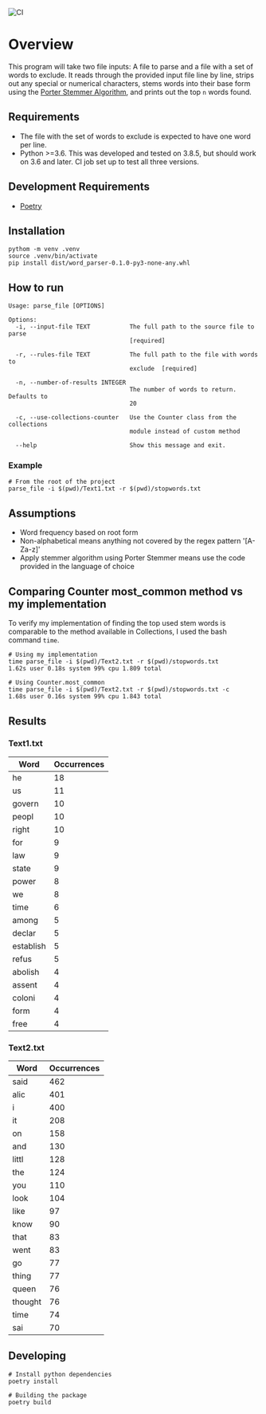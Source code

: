 ![CI](https://github.com/nrgeil/programming_assignment/workflows/CI/badge.svg)

# Overview

This program will take two file inputs: A file to parse and a file with a set of words to exclude. It reads through the
provided input file line by line, strips out any special or numerical characters, stems words into their base form
using the [Porter Stemmer Algorithm](https://tartarus.org/martin/PorterStemmer/), and prints out the top `n` words
found.

## Requirements

- The file with the set of words to exclude is expected to have one word per line.
- Python >=3.6. This was developed and tested on 3.8.5, but should work on 3.6 and later. CI job set up to test all
three versions.

## Development Requirements

- [Poetry](https://python-poetry.org/docs/#installation)

## Installation

```shell
pythom -m venv .venv
source .venv/bin/activate
pip install dist/word_parser-0.1.0-py3-none-any.whl
```

## How to run

```shell
Usage: parse_file [OPTIONS]

Options:
  -i, --input-file TEXT           The full path to the source file to parse
                                  [required]

  -r, --rules-file TEXT           The full path to the file with words to
                                  exclude  [required]

  -n, --number-of-results INTEGER
                                  The number of words to return. Defaults to
                                  20

  -c, --use-collections-counter   Use the Counter class from the collections
                                  module instead of custom method

  --help                          Show this message and exit.
```

### Example

```shell
# From the root of the project
parse_file -i $(pwd)/Text1.txt -r $(pwd)/stopwords.txt
```

## Assumptions

- Word frequency based on root form
- Non-alphabetical means anything not covered by the regex pattern '[A-Za-z]'
- Apply stemmer algorithm using Porter Stemmer means use the code provided in the language of choice

## Comparing Counter most_common method vs my implementation

To verify my implementation of finding the top used stem words is comparable to the method available in Collections,
I used the bash command `time`. 

```shell
# Using my implementation
time parse_file -i $(pwd)/Text2.txt -r $(pwd)/stopwords.txt
1.62s user 0.18s system 99% cpu 1.809 total
```

```shell
# Using Counter.most_common
time parse_file -i $(pwd)/Text2.txt -r $(pwd)/stopwords.txt -c
1.68s user 0.16s system 99% cpu 1.843 total
```

## Results

### Text1.txt

| Word         | Occurrences |
|--------------|-------------|
| he           |          18 |
| us           |          11 |
| govern       |          10 |
| peopl        |          10 |
| right        |          10 |
| for          |           9 |
| law          |           9 |
| state        |           9 |
| power        |           8 |
| we           |           8 |
| time         |           6 |
| among        |           5 |
| declar       |           5 |
| establish    |           5 |
| refus        |           5 |
| abolish      |           4 |
| assent       |           4 |
| coloni       |           4 |
| form         |           4 |
| free         |           4 |

### Text2.txt

| Word         | Occurrences |
|--------------|-------------|
| said         |         462 |
| alic         |         401 |
| i            |         400 |
| it           |         208 |
| on           |         158 |
| and          |         130 |
| littl        |         128 |
| the          |         124 |
| you          |         110 |
| look         |         104 |
| like         |          97 |
| know         |          90 |
| that         |          83 |
| went         |          83 |
| go           |          77 |
| thing        |          77 |
| queen        |          76 |
| thought      |          76 |
| time         |          74 |
| sai          |          70 |

## Developing

```shell
# Install python dependencies
poetry install

# Building the package
poetry build
```
